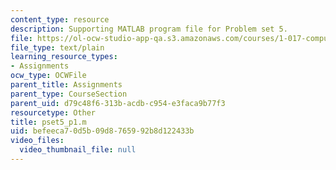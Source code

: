 ```yaml
---
content_type: resource
description: Supporting MATLAB program file for Problem set 5.
file: https://ol-ocw-studio-app-qa.s3.amazonaws.com/courses/1-017-computing-and-data-analysis-for-environmental-applications-fall-2003/befeeca70d5b09d8765992b8d122433b_pset5_p1.m
file_type: text/plain
learning_resource_types:
- Assignments
ocw_type: OCWFile
parent_title: Assignments
parent_type: CourseSection
parent_uid: d79c48f6-313b-acdb-c954-e3faca9b77f3
resourcetype: Other
title: pset5_p1.m
uid: befeeca7-0d5b-09d8-7659-92b8d122433b
video_files:
  video_thumbnail_file: null
---
```

